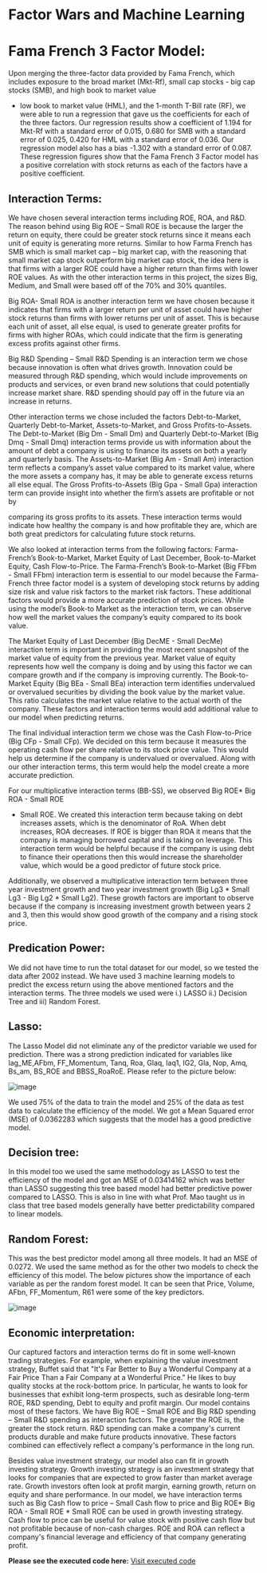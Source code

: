 # Factor Wars and Machine Learning


 
# Fama French 3 Factor Model:

Upon merging the three-factor data provided by Fama French, which includes exposure to the broad market (Mkt-Rf), small cap stocks - big cap stocks (SMB), and high book to market value
- low book to market value (HML), and the 1-month T-Bill rate (RF), we were able to run a regression that gave us the coefficients for each of the three factors. Our regression results show a coefficient of 1.194 for Mkt-Rf with a standard error of 0.015, 0.680 for SMB with a standard error of 0.025, 0.420 for HML with a standard error of 0.036. Our regression model also has a bias -1.302 with a standard error of 0.087. These regression figures show that the Fama French 3 Factor model has a positive correlation with stock returns as each of the factors have a positive
coefficient.

## Interaction Terms:

We have chosen several interaction terms including ROE, ROA, and R&D. The reason behind using Big ROE – Small ROE is because the larger the return on equity, there could be greater
stock returns since it means each unit of equity is generating more returns. Similar to how Farma French has SMB which is small market cap – big market cap, with the reasoning that small market cap stock outperform big market cap stock, the idea here is that firms with a larger ROE could have a higher return than firms with lower ROE values. As with the other interaction terms in this project, the sizes Big, Medium, and Small were based off of the 70% and 30% quantiles.

Big ROA- Small ROA is another interaction term we have chosen because it indicates that firms with a larger return per unit of asset could have higher stock returns than firms with lower returns per unit of asset. This is because each unit of asset, all else equal, is used to generate greater profits for firms with higher ROAs, which could indicate that the firm is generating excess profits against other firms.

Big R&D Spending – Small R&D Spending is an interaction term we chose because innovation is often what drives growth. Innovation could be measured through R&D spending, which would include improvements on products and services, or even brand new solutions that could potentially increase market share. R&D spending should pay off in the future via an increase in returns.

Other interaction terms we chose included the factors Debt-to-Market, Quarterly Debt-to-Market, Assets-to-Market, and Gross Profits-to-Assets. The Debt-to-Market (Big Dm - Small Dm) and
Quarterly Debt-to-Market (Big Dmq - Small Dmq) interaction terms provide us with information about the amount of debt a company is using to finance its assets on both a yearly and quarterly basis. The Assets-to-Market (Big Am - Small Am) interaction term reflects a company’s asset value compared to its market value, where the more assets a company has, it may be able to generate excess returns all else equal. The Gross Profits-to-Assets (Big Gpa - Small Gpa) interaction term can provide insight into whether the firm’s assets are profitable or not by
 
comparing its gross profits to its assets. These interaction terms would indicate how healthy the company is and how profitable they are, which are both great predictors for calculating future
stock returns.

We also looked at interaction terms from the following factors: Farma-French’s Book-to-Market, Market Equity of Last December, Book-to-Market Equity, Cash Flow-to-Price. The
Farma-French’s Book-to-Market (Big FFbm - Small FFbm) interaction term is essential to our model because the Farma-French three factor model is a system of developing stock returns by adding size risk and value risk factors to the market risk factors. These additional factors would provide a more accurate prediction of stock prices. While using the model’s Book-to Market as
the interaction term, we can observe how well the market values the company’s equity compared to its book value.

The Market Equity of Last December (Big DecME - Small DecMe) interaction term is important in providing the most recent snapshot of the market value of equity from the previous year.
Market value of equity represents how well the company is doing and by using this factor we can compare growth and if the company is improving currently. The Book-to-Market Equity (Big
BEa - Small BEa) interaction term identifies undervalued or overvalued securities by dividing the book value by the market value. This ratio calculates the market value relative to the actual worth of the company. These factors and interaction terms would add additional value to our model when predicting returns.

The final individual interaction term we chose was the Cash Flow-to-Price (Big CFp - Small
CFp). We decided on this term because it measures the operating cash flow per share relative to its stock price value. This would help us determine if the company is undervalued or overvalued. Along with our other interaction terms, this term would help the model create a more accurate prediction.

For our multiplicative interaction terms (BB-SS), we observed Big ROE* Big ROA - Small ROE
* Small ROE. We created this interaction term because taking on debt increases assets, which is the denominator of RoA. When debt increases, ROA decreases. If ROE is bigger than ROA it means that the company is managing borrowed capital and is taking on leverage. This interaction term would be helpful because if the company is using debt to finance their operations then this would increase the shareholder value, which would be a good predictor of future stock price.

Additionally, we observed a multiplicative interaction term between three year investment growth and two year investment growth (Big Lg3 * Small Lg3 - Big Lg2 * Small Lg2). These growth factors are important to observe because if the company is increasing investment growth between years 2 and 3, then this would show good growth of the company and a rising stock price.
 
## Predication Power:

We did not have time to run the total dataset for our model, so we tested the data after 2002 instead. We have used 3 machine learning models to predict the excess return using the above mentioned factors and the interaction terms. The three models we used were i.) LASSO ii.)
Decision Tree and iii) Random Forest.

## Lasso:

The Lasso Model did not eliminate any of the predictor variable we used for prediction. There was a strong prediction indicated for variables like lag_ME,AFbm, FF_Momentum, Tanq, Roa, Glaq, Iaq1, IG2, Gla, Nop, Amq, Bs_am, BS_ROE and BBSS_RoaRoE. Please refer to the picture below:
 
![image](https://user-images.githubusercontent.com/77515069/121127439-a2a01780-c7de-11eb-9972-cebe608b145b.png)
 
 
We used 75% of the data to train the model and 25% of the data as test data to calculate the
efficiency of the model. We got a Mean Squared error (MSE) of 0.0362283 which suggests that the model has a good predictive model.

## Decision tree:

In this model too we used the same methodology as LASSO to test the efficiency of the model and got an MSE of 0.03414162 which was better than LASSO suggesting this tree based model
had better predictive power compared to LASSO. This is also in line with what Prof. Mao taught us in class that tree based models generally have better predictability compared to linear models.




## Random Forest:

This was the best predictor model among all three models. It had an MSE of 0.0272. We used the same method as for the other two models to check the efficiency of this model. The below pictures show the importance of each variable as per the random forest model. It can be seen that Price, Volume, AFbn, FF_Momentum, R61 were some of the key predictors.
 
 
 ![image](https://user-images.githubusercontent.com/77515069/121127516-bcd9f580-c7de-11eb-8900-d560c2f1bf99.png)

 

## Economic interpretation:

Our captured factors and interaction terms do fit in some well-known trading strategies. For
example, when explaining the value investment strategy, Buffet said that "It's Far Better to Buy a Wonderful Company at a Fair Price Than a Fair Company at a Wonderful Price." He likes to buy quality stocks at the rock-bottom price. In particular, he wants to look for businesses that exhibit long-term prospects, such as desirable long-term ROE, R&D spending, Debt to equity and profit margin. Our model contains most of these factors. We have Big ROE – Small ROE and Big
R&D spending – Small R&D spending as interaction factors. The greater the ROE is, the greater the stock return. R&D spending can make a company's current products durable and make future products innovative. These factors combined can effectively reflect a company's performance in the long run.
 
Besides value investment strategy, our model also can fit in growth investing strategy. Growth investing strategy is an investment strategy that looks for companies that are expected to grow faster than market average rate. Growth investors often look at profit margin, earning growth, return on equity and share performance. In our model, we have interaction terms such as Big Cash flow to price – Small Cash flow to price and Big ROE* Big ROA - Small ROE * Small ROE can be used in growth investing strategy. Cash flow to price can be useful for value stock with positive cash flow but not profitable because of non-cash charges. ROE and ROA can reflect a company's financial leverage and efficiency of that company generating profit.


**Please see the executed code here:**
[Visit executed code](https://github.com/vadukia2/Projects-in-R/blob/80d65e4baeafd6d7079e0558c1da8e9d14150be2/Illinois%20housing%20data.R)
